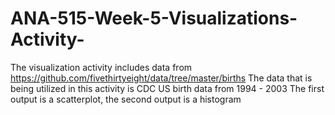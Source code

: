 # ANA-515-Week-5-Visualizations-Activity-
The visualization activity includes data from https://github.com/fivethirtyeight/data/tree/master/births
The data that is being utilized in this activity is CDC US birth data from 1994 - 2003
The first output is a scatterplot, the second output is a histogram
